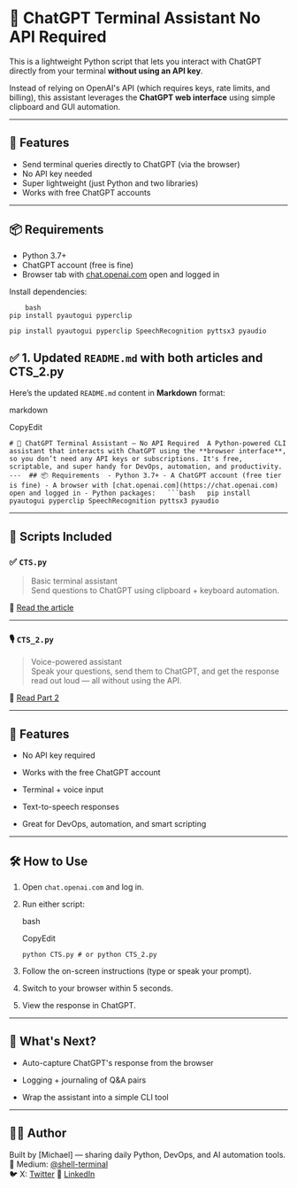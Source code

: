 # 🧠 ChatGPT Terminal Assistant No API Required

This is a lightweight Python script that lets you interact with ChatGPT directly from your terminal **without using an API key**.

Instead of relying on OpenAI's API (which requires keys, rate limits, and billing), this assistant leverages the **ChatGPT web interface** using simple clipboard and GUI automation.

---


## 🚀 Features

- Send terminal queries directly to ChatGPT (via the browser)
- No API key needed
- Super lightweight (just Python and two libraries)
- Works with free ChatGPT accounts

---


## 📦 Requirements

- Python 3.7+
- ChatGPT account (free is fine)
- Browser tab with [chat.openai.com](https://chat.openai.com) open and logged in

Install dependencies:

```
    bash
pip install pyautogui pyperclip

pip install pyautogui pyperclip SpeechRecognition pyttsx3 pyaudio
```



## ✅ 1. Updated `README.md` with **both articles** and **CTS_2.py**

Here’s the updated `README.md` content in **Markdown** format:

markdown

CopyEdit

`# 🧠 ChatGPT Terminal Assistant — No API Required  A Python-powered CLI assistant that interacts with ChatGPT using the **browser interface**, so you don’t need any API keys or subscriptions. It's free, scriptable, and super handy for DevOps, automation, and productivity.  ---  ## 📦 Requirements  - Python 3.7+ - A ChatGPT account (free tier is fine) - A browser with [chat.openai.com](https://chat.openai.com) open and logged in - Python packages:   ```bash   pip install pyautogui pyperclip SpeechRecognition pyttsx3 pyaudio`

---

## 🚀 Scripts Included

### ✅ `CTS.py`

> Basic terminal assistant  
> Send questions to ChatGPT using clipboard + keyboard automation.

📰 [Read the article](https://medium.com/python-in-plain-english/build-a-chatgpt-terminal-assistant-with-python-no-api-required-e52b91953d38)

---

### 🎙️ `CTS_2.py`

> Voice-powered assistant  
> Speak your questions, send them to ChatGPT, and get the response read out loud — all without using the API.

📰 [Read Part 2](https://medium.com/@shell-terminal/%EF%B8%8F-turn-chatgpt-into-a-voice-activated-cli-assistant-no-api-required-4f12a15ebf7e)

---

## 🧠 Features

- No API key required
    
- Works with the free ChatGPT account
    
- Terminal + voice input
    
- Text-to-speech responses
    
- Great for DevOps, automation, and smart scripting
    

---

## 🛠️ How to Use

1. Open `chat.openai.com` and log in.
    
2. Run either script:
    
    bash
    
    CopyEdit
    
    `python CTS.py # or python CTS_2.py`
    
3. Follow the on-screen instructions (type or speak your prompt).
    
4. Switch to your browser within 5 seconds.
    
5. View the response in ChatGPT.
    

---

## 🧩 What's Next?

- Auto-capture ChatGPT's response from the browser
    
- Logging + journaling of Q&A pairs
    
- Wrap the assistant into a simple CLI tool
    

---

## 🧑‍💻 Author

Built by [Michael] — sharing daily Python, DevOps, and AI automation tools.  
📰 Medium: [@shell-terminal](https://medium.com/@shell-terminal)  
🐦 X: [Twitter](@michaeldev0ps)
🔗 [LinkedIn](https://www.linkedin.com/in/michaeldev0ps/)
